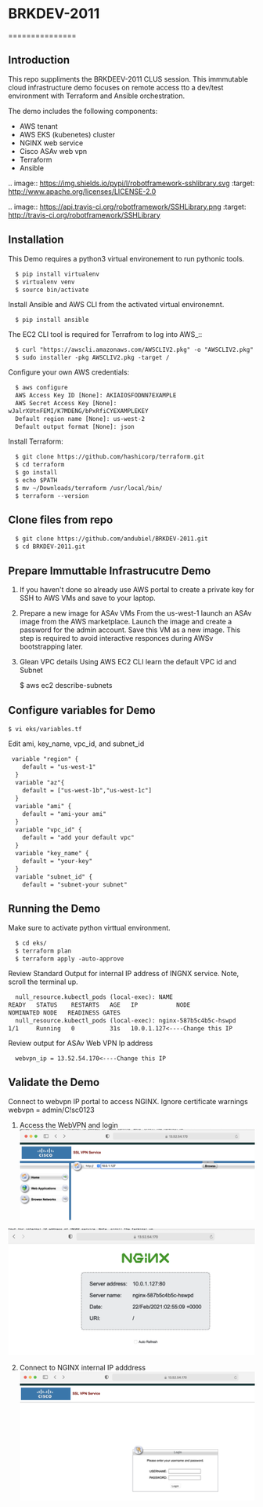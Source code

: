 # BRKDEV-2011
===============

Introduction
------------

This repo suppliments the BRKDEEV-2011 CLUS session. This immmutable cloud infrastructure demo focuses on remote access tto a dev/test environment with Terraform and Ansible orchestration.

The demo includes the following components:

- AWS tenant
- AWS EKS (kubenetes) cluster
- NGINX web service
- Cisco ASAv web vpn
- Terraform
- Ansible

.. image:: https://img.shields.io/pypi/l/robotframework-sshlibrary.svg
   :target: http://www.apache.org/licenses/LICENSE-2.0

.. image:: https://api.travis-ci.org/robotframework/SSHLibrary.png
   :target: http://travis-ci.org/robotframework/SSHLibrary


Installation
------------
This Demo requires a python3 virtual environement to run pythonic tools.

      $ pip install virtualenv
      $ virtualenv venv
      $ source bin/activate
   
   
Install Ansible and AWS CLI from the activated virtual environemnt.

      $ pip install ansible


The EC2 CLI tool is required for Terrafrom to log into AWS_::

      $ curl "https://awscli.amazonaws.com/AWSCLIV2.pkg" -o "AWSCLIV2.pkg"
      $ sudo installer -pkg AWSCLIV2.pkg -target /

Configure your own AWS credentials:

      $ aws configure
      AWS Access Key ID [None]: AKIAIOSFODNN7EXAMPLE
      AWS Secret Access Key [None]: wJalrXUtnFEMI/K7MDENG/bPxRfiCYEXAMPLEKEY
      Default region name [None]: us-west-2
      Default output format [None]: json
   
Install Terraform:

      $ git clone https://github.com/hashicorp/terraform.git
      $ cd terraform
      $ go install
      $ echo $PATH
      $ mv ~/Downloads/terraform /usr/local/bin/
      $ terraform --version
      
Clone files from repo
------------

      $ git clone https://github.com/andubiel/BRKDEV-2011.git
      $ cd BRKDEV-2011.git
      

Prepare Immuttable Infrastrucutre Demo
------------

1) If you haven't done so already use AWS portal to create a private key for SSH to AWS VMs and save to your laptop.
 
2) Prepare a new image for ASAv VMs
From the us-west-1 launch an ASAv image from the AWS marketplace. Launch the image and create a password for the admin account. Save this VM as a new image. This step is required to avoid interactive responces during AWSv bootstrapping later.

3) Glean VPC details 
Using AWS EC2 CLI learn the default VPC id and Subnet

    $ aws ec2 describe-subnets


Configure variables for Demo
------------

    $ vi eks/variables.tf
Edit ami, key_name, vpc_id, and subnet_id

     variable "region" {
        default = "us-west-1"
      }
      variable "az"{
        default = ["us-west-1b","us-west-1c"]
      }
      variable "ami" {
        default = "ami-your ami"
      }
      variable "vpc_id" {
        default = "add your default vpc"
      }
      variable "key_name" {
        default = "your-key"
      }
      variable "subnet_id" {
        default = "subnet-your subnet"

Running the Demo
------------

Make sure to activate python virttual environment.

      $ cd eks/
      $ terraform plan
      $ terraform apply -auto-approve
      
      
Review Standard Output for internal IP address of INGNX service. Note, scroll the terminal up. 
      
      null_resource.kubectl_pods (local-exec): NAME                     READY   STATUS    RESTARTS   AGE   IP           NODE                                             NOMINATED NODE   READINESS GATES
      null_resource.kubectl_pods (local-exec): nginx-587b5c4b5c-hswpd   1/1     Running   0          31s   10.0.1.127<----Change this IP

Review output for ASAv Web VPN Ip address

      webvpn_ip = 13.52.54.170<----Change this IP
      
Validate the Demo
------------
Connect to webvpn IP portal to access NGINX.
Ignore certificate warnings
webvpn = admin/C!sc0123

1) Access the WebVPN and login
![Access Webvpn](https://github.com/andubiel/BRKDEV-2011/blob/main/images/Screen%20Shot%202021-02-21%20at%209.55.06%20PM.png)

![Login Webvpn](https://github.com/andubiel/BRKDEV-2011/blob/main/images/Screen%20Shot%202021-02-21%20at%209.55.16%20PM.png)

2) Connect to NGINX internal IP adddress
![Connect](https://github.com/andubiel/BRKDEV-2011/blob/main/images/Screen%20Shot%202021-02-21%20at%209.53.17%20PM.png)


      
      
     
    
